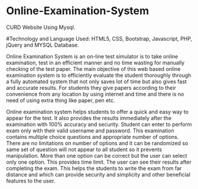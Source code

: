 # Online-Examination-System
CURD Website Using Mysql.

#Technology and Language Used: HTML5, CSS, Bootstrap, Javascript, PHP, jQuery and MYSQL Database.

Online Examination System is an on-line test simulator is to take online examination, test in an efficient manner and no time wasting for manually checking of the test paper. The main objective of this web based online examination system is to efficiently evaluate the student thoroughly through a fully automated system that not only saves lot of time but also gives fast and accurate results. For students they give papers according to their convenience from any location by using internet and time and there is no need of using extra thing like paper, pen etc.

Online examination system helps students to offer a quick and easy way to appear for the test. It also provides the results immediately after the examination with 100% accuracy and security. Student can enter to perform exam only with their valid username and password. This examination contains multiple choice questions and appropriate number of options. There are no limitations on number of options and it can be randomized so same set of question will not appear to all student so it prevents manipulation. More than one option can be correct but the user can select only one option. This provides time limit. The user can see their results after completing the exam. This helps the students to write the exam from far distance and which can provide security and simplicity and other beneficial features to the user. 



